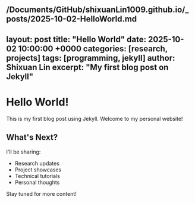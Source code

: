 /Documents/GitHub/shixuanLin1009.github.io/_posts/2025-10-02-HelloWorld.md
---
layout: post
title: "Hello World"
date: 2025-10-02 10:00:00 +0000
categories: [research, projects]
tags: [programming, jekyll]
author: Shixuan Lin
excerpt: "My first blog post on Jekyll"
---

# Hello World!

This is my first blog post using Jekyll. Welcome to my personal website!

## What's Next?

I'll be sharing:
- Research updates
- Project showcases
- Technical tutorials
- Personal thoughts

Stay tuned for more content!
